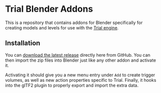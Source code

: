 # Trial Blender Addons
This is a repository that contains addons for Blender specifically for creating models and levels for use with the [Trial engine](https://shirakumo.org/projects/trial).

## Installation
You can [download the latest release](https://github.com/Shirakumo/trial-blender-addons/releases/latest/download/SHIRAKUMO_trial_extensions.zip) directly here from GitHub. You can then import the zip files into Blender just like any other addon and activate it.

Activating it should give you a new menu entry under ``Add`` to create trigger volumes, as well as new action properties specific to Trial. Finally, it hooks into the glTF2 plugin to properly export and import the extra data.

